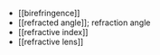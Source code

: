 - [[birefringence]]
- [[refracted angle]]; refraction angle
- [[refractive index]]
- [[refractive lens]]
